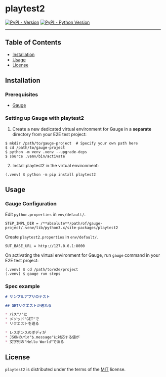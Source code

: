 # playtest2

[![PyPI - Version](https://img.shields.io/pypi/v/playtest2.svg)](https://pypi.org/project/playtest2)
[![PyPI - Python Version](https://img.shields.io/pypi/pyversions/playtest2.svg)](https://pypi.org/project/playtest2)

-----

## Table of Contents

- [Installation](#installation)
- [Usage](#usage)
- [License](#license)

## Installation

### Prerequisites

* [Gauge](https://docs.gauge.org/getting_started/installing-gauge)

### Setting up Gauge with playtest2

1. Create a new dedicated virtual environment for Gauge in a **separate** directory from your E2E test project:

```console
$ mkdir /path/to/gauge-project  # Specify your own path here
$ cd /path/to/gauge-project
$ python -m venv .venv --upgrade-deps
$ source .venv/bin/activate
```

2. Install playtest2 in the virtual environment:

```console
(.venv) $ python -m pip install playtest2
```

## Usage

### Gauge Configuration

Edit `python.properties` in `env/default/`.

```
STEP_IMPL_DIR = /**absolute**/path/of/gauge-project/.venv/lib/python3.x/site-packages/playtest2
```

Create `playtest2.properties` in `env/default/`.

```
SUT_BASE_URL = http://127.0.0.1:8000
```

On activating the virtual environment for Gauge, run `gauge` command in your E2E test project:

```console
(.venv) $ cd /path/to/e2e/project
(.venv) $ gauge run steps
```

### Spec example

```markdown
# サンプルアプリのテスト

## GETリクエストが送れる

* パス"/"に
* メソッド"GET"で
* リクエストを送る

* レスポンスのボディが
* JSONのパス"$.message"に対応する値が
* 文字列の"Hello World"である
```

## License

`playtest2` is distributed under the terms of the [MIT](https://spdx.org/licenses/MIT.html) license.
